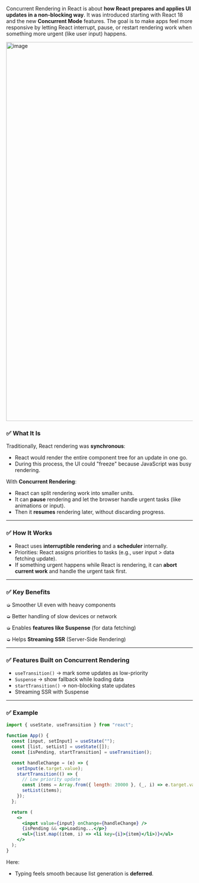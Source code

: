 Concurrent Rendering in React is about **how React prepares and applies UI updates in a non-blocking way**. It was introduced starting with React 18 and the new **Concurrent Mode** features. The goal is to make apps feel more responsive by letting React interrupt, pause, or restart rendering work when something more urgent (like user input) happens.

<img width="1536" height="1024" alt="image" src="https://github.com/user-attachments/assets/731c0456-1cae-4060-aa41-3601ce7b79cb" />


### ✅ What It Is

Traditionally, React rendering was **synchronous**:

* React would render the entire component tree for an update in one go.
* During this process, the UI could "freeze" because JavaScript was busy rendering.

With **Concurrent Rendering**:

* React can split rendering work into smaller units.
* It can **pause** rendering and let the browser handle urgent tasks (like animations or input).
* Then it **resumes** rendering later, without discarding progress.

---

### ✅ How It Works

* React uses **interruptible rendering** and a **scheduler** internally.
* Priorities: React assigns priorities to tasks (e.g., user input > data fetching update).
* If something urgent happens while React is rendering, it can **abort current work** and handle the urgent task first.

---

### ✅ Key Benefits

➭ Smoother UI even with heavy components

➭ Better handling of slow devices or network

➭ Enables **features like Suspense** (for data fetching)

➭ Helps **Streaming SSR** (Server-Side Rendering)

---

### ✅ Features Built on Concurrent Rendering

* `useTransition()` → mark some updates as low-priority
* `Suspense` → show fallback while loading data
* `startTransition()` → non-blocking state updates
* Streaming SSR with Suspense

---

### ✅ Example

```jsx
import { useState, useTransition } from "react";

function App() {
  const [input, setInput] = useState("");
  const [list, setList] = useState([]);
  const [isPending, startTransition] = useTransition();

  const handleChange = (e) => {
    setInput(e.target.value);
    startTransition(() => {
      // Low priority update
      const items = Array.from({ length: 20000 }, (_, i) => e.target.value + i);
      setList(items);
    });
  };

  return (
    <>
      <input value={input} onChange={handleChange} />
      {isPending && <p>Loading...</p>}
      <ul>{list.map((item, i) => <li key={i}>{item}</li>)}</ul>
    </>
  );
}
```

Here:

* Typing feels smooth because list generation is **deferred**.



